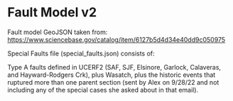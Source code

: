 # Fault Model v2

Fault model GeoJSON taken from: https://www.sciencebase.gov/catalog/item/6127b5d4d34e40dd9c050975

Special Faults file (special_faults.json) consists of:

Type A faults defined in UCERF2 (SAF, SJF, Elsinore, Garlock, Calaveras, and Hayward-Rodgers Crk), plus Wasatch, plus the historic events that ruptured more than one parent section (sent by Alex on 9/28/22 and not including any of the special cases she asked about in that email).
